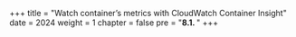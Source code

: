 +++
title = "Watch container’s metrics with CloudWatch Container Insight"
date = 2024
weight = 1
chapter = false
pre = "<b>8.1. </b>"
+++

